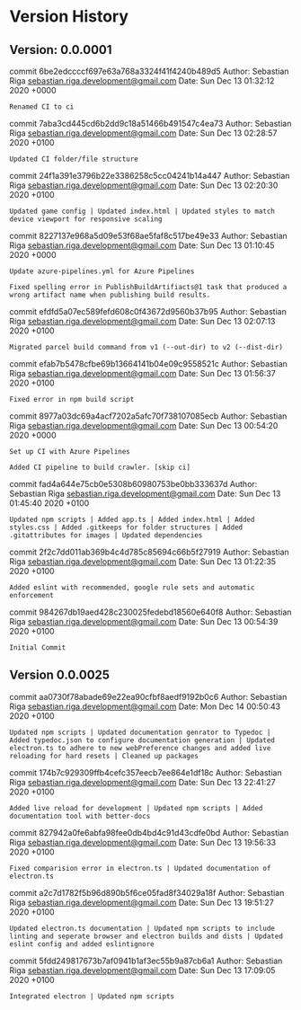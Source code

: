# Version History

## Version: 0.0.0001

commit 6be2edccccf697e63a768a3324f41f4240b489d5
Author: Sebastian Riga <sebastian.riga.development@gmail.com>
Date:   Sun Dec 13 01:32:12 2020 +0000

    Renamed CI to ci

commit 7aba3cd445cd6b2dd9c18a51466b491547c4ea73
Author: Sebastian Riga <sebastian.riga.development@gmail.com>
Date:   Sun Dec 13 02:28:57 2020 +0100

    Updated CI folder/file structure

commit 24f1a391e3796b22e3386258c5cc04241b14a447
Author: Sebastian Riga <sebastian.riga.development@gmail.com>
Date:   Sun Dec 13 02:20:30 2020 +0100

    Updated game config | Updated index.html | Updated styles to match device viewport for responsive scaling

commit 8227137e968a5d09e53f68ae5faf8c517be49e33
Author: Sebastian Riga <sebastian.riga.development@gmail.com>
Date:   Sun Dec 13 01:10:45 2020 +0000

    Update azure-pipelines.yml for Azure Pipelines
    
    Fixed spelling error in PublishBuildArtifiacts@1 task that produced a wrong artifact name when publishing build results.

commit efdfd5a07ec589fefd608c0f43672d9560b37b95
Author: Sebastian Riga <sebastian.riga.development@gmail.com>
Date:   Sun Dec 13 02:07:13 2020 +0100

    Migrated parcel build command from v1 (--out-dir) to v2 (--dist-dir)

commit efab7b5478cfbe69b13664141b04e09c9558521c
Author: Sebastian Riga <sebastian.riga.development@gmail.com>
Date:   Sun Dec 13 01:56:37 2020 +0100

    Fixed error in npm build script

commit 8977a03dc69a4acf7202a5afc70f738107085ecb
Author: Sebastian Riga <sebastian.riga.development@gmail.com>
Date:   Sun Dec 13 00:54:20 2020 +0000

    Set up CI with Azure Pipelines
    
    Added CI pipeline to build crawler. [skip ci]

commit fad4a644e75cb0e5308b60980753be0bb333637d
Author: Sebastian Riga <sebastian.riga.development@gmail.com>
Date:   Sun Dec 13 01:45:40 2020 +0100

    Updated npm scripts | Added app.ts | Added index.html | Added styles.css | Added .gitkeeps for folder structures | Added .gitattributes for images | Updated dependencies

commit 2f2c7dd011ab369b4c4d785c85694c66b5f27919
Author: Sebastian Riga <sebastian.riga.development@gmail.com>
Date:   Sun Dec 13 01:22:35 2020 +0100

    Added eslint with recommended, google rule sets and automatic enforcement

commit 984267db19aed428c230025fedebd18560e640f8
Author: Sebastian Riga <sebastian.riga.development@gmail.com>
Date:   Sun Dec 13 00:54:39 2020 +0100

    Initial Commit

## Version 0.0.0025

commit aa0730f78abade69e22ea90cfbf8aedf9192b0c6
Author: Sebastian Riga <sebastian.riga.development@gmail.com>
Date:   Mon Dec 14 00:50:43 2020 +0100

    Updated npm scripts | Updated documentation genrator to Typedoc | Added typedoc.json to configure documentation generation | Updated electron.ts to adhere to new webPreference changes and added live reloading for hard resets | Cleaned up packages

commit 174b7c929309ffb4cefc357eecb7ee864e1df18c
Author: Sebastian Riga <sebastian.riga.development@gmail.com>
Date:   Sun Dec 13 22:41:27 2020 +0100

    Added live reload for development | Updated npm scripts | Added documentation tool with better-docs

commit 827942a0fe6abfa98fee0db4bd4c91d43cdfe0bd
Author: Sebastian Riga <sebastian.riga.development@gmail.com>
Date:   Sun Dec 13 19:56:33 2020 +0100

    Fixed comparision error in electron.ts | Updated documentation of electron.ts

commit a2c7d1782f5b96d890b5f6ce05fad8f34029a18f
Author: Sebastian Riga <sebastian.riga.development@gmail.com>
Date:   Sun Dec 13 19:51:27 2020 +0100

    Updated electron.ts documentation | Updated npm scripts to include linting and seperate browser and electron builds and dists | Updated eslint config and added eslintignore

commit 5fdd249817673b7af0941b1af3ec55b9a87cb6a1
Author: Sebastian Riga <sebastian.riga.development@gmail.com>
Date:   Sun Dec 13 17:09:05 2020 +0100

    Integrated electron | Updated npm scripts